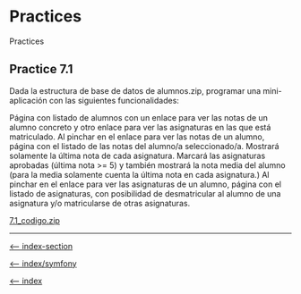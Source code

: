 
# Practices

Practices

## Practice 7.1

Dada la estructura de base de datos de alumnos.zip, programar una mini-aplicación con las siguientes funcionalidades:

Página con listado de alumnos con un enlace para ver las notas de un alumno concreto y otro enlace para ver las asignaturas en las que está matriculado.
Al pinchar en el enlace para ver las notas de un alumno, página con el listado de las notas del alumno/a seleccionado/a. Mostrará solamente la última nota de cada asignatura. Marcará las asignaturas aprobadas (última nota >= 5) y también mostrará la nota media del alumno (para la media solamente cuenta la última nota en cada asignatura.)
Al pinchar en el enlace para ver las asignaturas de un alumno, página con el listado de asignaturas, con posibilidad de desmatricular al alumno de una asignatura y/o matricularse de otras asignaturas.

[7.1_codigo.zip](/symfony/trainingIT/07-doctrine/ejercicio-7-ok-CarlosRayon-master.zip)

---

[<-- index-section](/symfony/trainingIT/index.md)

[<-- index/symfony](/symfony/index.md)

[<-- index](/README.md)
